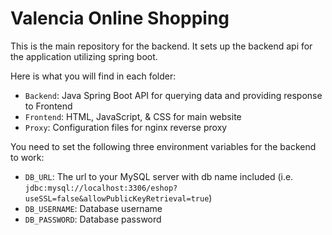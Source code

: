 # Valencia Online Shopping
This is the main repository for the backend.
It sets up the backend api for the application utilizing spring boot.

Here is what you will find in each folder:
- `Backend`: Java Spring Boot API for querying data and providing response to Frontend
- `Frontend`: HTML, JavaScript, & CSS for main website
- `Proxy`: Configuration files for nginx reverse proxy

You need to set the following three environment variables for the backend to work:
- `DB_URL`: The url to your MySQL server with db name included (i.e. `jdbc:mysql://localhost:3306/eshop?useSSL=false&allowPublicKeyRetrieval=true`)
- `DB_USERNAME`: Database username
- `DB_PASSWORD`: Database password